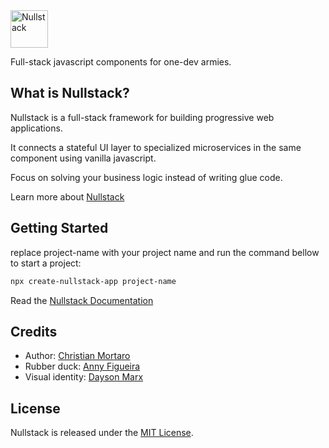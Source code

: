 <img src='https://raw.githubusercontent.com/nullstack/nullstack/master/nullstack.png' height='60' alt='Nullstack'>

Full-stack javascript components for one-dev armies.

## What is Nullstack?

Nullstack is a full-stack framework for building progressive web applications.

It connects a stateful UI layer to specialized microservices in the same component using vanilla javascript.

Focus on solving your business logic instead of writing glue code.

Learn more about [Nullstack](https://nullstack.app)

## Getting Started

replace project-name with your project name and run the command bellow to start a project: 

```sh
npx create-nullstack-app project-name
```

Read the [Nullstack Documentation](https://nullstack.app/documentation)

## Credits

* Author: [Christian Mortaro](https://github.com/Mortaro)
* Rubber duck: [Anny Figueira](https://github.com/AnnyFigueira)
* Visual identity: [Dayson Marx](https://www.instagram.com/daysonmarx)

## License

Nullstack is released under the [MIT License](https://opensource.org/licenses/MIT).
